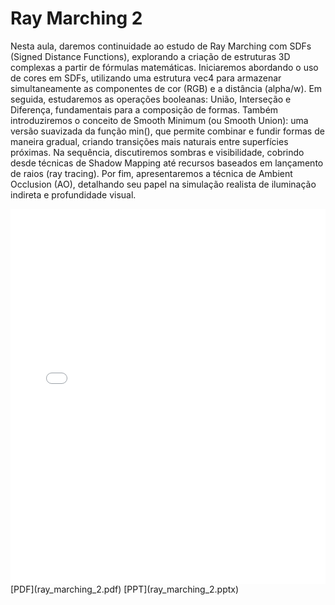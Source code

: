 # Ray Marching 2

Nesta aula, daremos continuidade ao estudo de Ray Marching com SDFs (Signed Distance Functions), explorando a criação de estruturas 3D complexas a partir de fórmulas matemáticas. Iniciaremos abordando o uso de cores em SDFs, utilizando uma estrutura vec4 para armazenar simultaneamente as componentes de cor (RGB) e a distância (alpha/w). Em seguida, estudaremos as operações booleanas: União, Interseção e Diferença, fundamentais para a composição de formas. Também introduziremos o conceito de Smooth Minimum (ou Smooth Union): uma versão suavizada da função min(), que permite combinar e fundir formas de maneira gradual, criando transições mais naturais entre superfícies próximas. Na sequência, discutiremos sombras e visibilidade, cobrindo desde técnicas de Shadow Mapping até recursos baseados em lançamento de raios (ray tracing). Por fim, apresentaremos a técnica de Ambient Occlusion (AO), detalhando seu papel na simulação realista de iluminação indireta e profundidade visual.

<embed height="600" src="ray_marching_2.pdf" type="application/pdf" width="100%">
[PDF](ray_marching_2.pdf)
[PPT](ray_marching_2.pptx)
